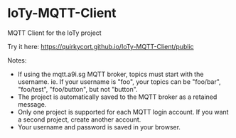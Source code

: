 # IoTy-MQTT-Client
MQTT Client for the IoTy project

Try it here: https://quirkycort.github.io/IoTy-MQTT-Client/public

Notes:
* If using the mqtt.a9i.sg MQTT broker, topics must start with the username. ie. If your username is "foo", your topics can be "foo/bar", "foo/test", "foo/button", but not "button".
* The project is automatically saved to the MQTT broker as a retained message.
* Only one project is supported for each MQTT login account. If you want a second project, create another account.
* Your username and password is saved in your browser.
